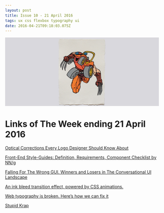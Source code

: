 ```yaml
---
layout: post
title: Issue 10 - 21 April 2016
tags: ux css flexbox typography ui
date: 2016-04-21T09:18:03.075Z
---
```

![Optical Corrections Every Logo Designer Should Know About](/assets/uploads/issue-10.jpg "Optical Corrections Every Logo Designer Should Know About")

# Links of The Week ending 21 April 2016

<a href="http://logogeek.uk/logo-design/optical-corrections" target="_blank">Optical Corrections Every Logo Designer Should Know About</a>

<a href="https://www.nngroup.com/articles/front-end-style-guides/" target="_blank">Front-End Style-Guides: Definition, Requirements, Component Checklist by NN/g</a>

<a href="https://medium.com/@meidadmar/falling-for-the-wrong-gui-68f6bec5ff6d#.ae9lv5rww" target="_blank">Falling For The Wrong GUI. Winners and Losers in The Conversational UI Landscape</a>

<a href="&quot;https://codyhouse.co/gem/ink-transition-effect/" target="_blank">An ink bleed transition effect, powered by CSS animations.</a>

<a href="http://www.studiothick.com/essays/web-typography-is-broken" target="_blank">Web typography is broken. Here’s how we can fix it</a>

<a href="http://www.stupidkrap.com" target="_blank">Stupid Krap</a>